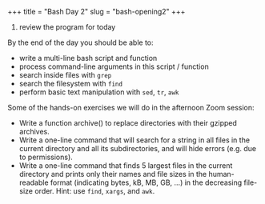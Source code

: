 +++
title = "Bash Day 2"
slug = "bash-opening2"
+++

<!-- In this session, I will cover the program for today, answer any questions and share the afternoon -->
<!-- exercises. -->






<!-- 1. instructor / helpers / course introduction -->
<!-- 1. distribute usernames and passwords -->
<!-- 1. let's try to log in to the training cluster -->
1. review the program for today

By the end of the day you should be able to:

- write a multi-line bash script and function
- process command-line arguments in this script / function
- search inside files with `grep`
- search the filesystem with `find`
- perform basic text manipulation with `sed`, `tr`, `awk`

Some of the hands-on exercises we will do in the afternoon Zoom session:

- Write a function archive() to replace directories with their gzipped archives.
- Write a one-line command that will search for a string in all files in the current directory and all
  its subdirectories, and will hide errors (e.g. due to permissions).
- Write a one-line command that finds 5 largest files in the current directory and prints only their
  names and file sizes in the human-readable format (indicating bytes, kB, MB, GB, ...) in the decreasing
  file-size order. Hint: use `find`, `xargs`, and `awk`.
